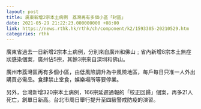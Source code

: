 ```yaml
---
layout: post
title: 廣東新增2宗本土病例　荔灣再有多個小區「封區」
date: 2021-05-29 21:22:23.000000000 +08:00
link: https://news.rthk.hk/rthk/ch/component/k2/1593305-20210529.htm
categories: rthk
---
```


廣東省過去一日新增2宗本土病例，分別來自廣州和佛山﹔省內新增8宗本土無症狀感染個案，廣州佔5宗，其餘3宗來自深圳和佛山。

廣州市荔灣區再有多個小區，由低風險調升為中風險地區，每戶每日只准一人外出購買必需品。食肆禁止堂食，娛樂場所等要停業。

另外，台灣新增320宗本土病例，166宗延遲通報的「校正回歸」個案，再多21人死亡，創單日新高。台北市周日舉行提升至四級警戒防疫的演習。
